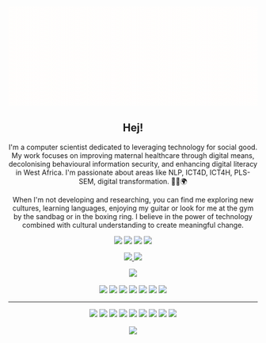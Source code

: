 <p align="center">
 <img width="700" height="200" src="social/banner.gif">
</p>

<h2 align="center">Hej!</h2>

<p align="center">
I'm a computer scientist dedicated to leveraging technology for social good. My work focuses on improving maternal healthcare through digital means, decolonising behavioural information security, and enhancing digital literacy in West Africa. I'm passionate about areas like NLP, ICT4D, ICT4H, PLS-SEM, digital transformation. 🧑‍💻🌍
</p>

<p align="center">
When I'm not developing and researching, you can find me exploring new cultures, learning languages, enjoying my guitar or look for me at the gym by the sandbag or in the boxing ring. I believe in the power of technology combined with cultural understanding to create meaningful change.
</p>

<p align="center">
<a href="https://twitter.com/mkantem"><img src="https://img.shields.io/badge/twitter-%231DA1F2.svg?&style=for-the-badge&logo=twitter&logoColor=white" height=25></a>
<a href="https://www.facebook.com/mkantemF/"><img src="https://img.shields.io/badge/facebook-%230077B5.svg?&style=for-the-badge&logo=facebook&logoColor=white" height=25></a>
<a href="https://orcid.org/0000-0002-5544-8166"><img src="https://img.shields.io/static/v1?message=ORCiD&logo=orcid&labelColor=A6CE39&color=A6CE39&logoColor=white&label=%20" height=25></a>
<a href="https://mkante.ml"><img src="https://img.shields.io/website?url=http%3A//www.mkante.ml" height=25></a>

</p>

<p align="center">
  <a href="https://github.com/mkantem">
    <img src="https://badges.pufler.dev/visits/mkantem/mkantem?style=flat-square&color=black&logo=github">
  </a>
  <a href="https://github.com/mkantem?tab=repositories">
    <img src="https://badges.pufler.dev/repos/mkantem?style=flat-square&color=black&logo=github">
  </a>
</p>

<p align="center">
<a href="https://github.com/mkantem"><img src="https://img.shields.io/github/followers/mkantem?style=social"></a>
</p>

<p align="center">
<img src="https://img.shields.io/badge/Antenatal%20Care-blue">
<img src="https://img.shields.io/badge/Data%20Analysis-green">
<img src="https://img.shields.io/badge/Digital%20Transformation-red">
<img src="https://img.shields.io/badge/Privacy%20and%20Security-yellow">
<img src="https://img.shields.io/badge/Decolonising%20Information Security-magenta">
<img src="https://img.shields.io/badge/Maternal%20Health-brown">
<img src="https://img.shields.io/badge/Conference-white">
</p>

<hr>

<p align="center">
<img src="https://img.shields.io/badge/Python%20-%2314354C.svg?&style=for-the-badge&logo=python&logoColor=white"/>
<img src="https://img.shields.io/badge/C++-%2300599C.svg?&style=for-the-badge&logo=c%2B%2B&logoColor=white"/>
<img src="https://img.shields.io/badge/Django%20-%23092E20.svg?&style=for-the-badge&logo=django&logoColor=white"/>
<img src="https://img.shields.io/badge/Ruby%20-%23CC342D.svg?&style=for-the-badge&logo=ruby&logoColor=white"/>
<img src="https://img.shields.io/badge/Jekyll%20-%23CC0000.svg?&style=for-the-badge&logo=jekyll&logoColor=white"/>
<img src="https://img.shields.io/badge/Git%20-%23F05033.svg?&style=for-the-badge&logo=git&logoColor=white"/>
<img src="https://img.shields.io/badge/GitHub%20-%23121011.svg?&style=for-the-badge&logo=github&logoColor=white"/>
<img src="https://img.shields.io/badge/PHP-%23777BB4.svg?&style=for-the-badge&logo=php&logoColor=white"/>
<img src="https://img.shields.io/badge/VS%20Code%20-%23007ACC.svg?&style=for-the-badge&logo=visual-studio-code&logoColor=white"/>
</p>

<p align="center">  
  <img align="center" src="https://github-readme-stats.vercel.app/api?username=mkantem&show_icons=true&theme=radical">
</p>
